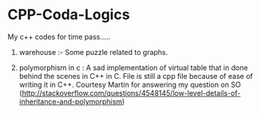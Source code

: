 CPP-Coda-Logics
===============

My c++ codes for time pass.....

1) warehouse :- Some puzzle related to graphs.

2) polymorphism in c : A sad implementation of virtual table that in done behind the scenes in C++ in C. 
                       File is still a cpp file because of ease of writing it in C++.
Courtesy Martin for answering my question on SO (http://stackoverflow.com/questions/4548145/low-level-details-of-inheritance-and-polymorphism)
